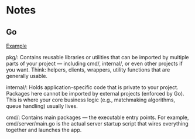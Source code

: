 # Notes

## Go

[Example](https://github.com/golang-standards/project-layout)

pkg/:
Contains reusable libraries or utilities that can be imported by multiple parts of your project — including cmd/, internal/, or even other projects if you want.
Think: helpers, clients, wrappers, utility functions that are generally usable.

internal/:
Holds application-specific code that is private to your project. Packages here cannot be imported by external projects (enforced by Go).
This is where your core business logic (e.g., matchmaking algorithms, queue handling) usually lives.

cmd/:
Contains main packages — the executable entry points. For example, cmd/server/main.go is the actual server startup script that wires everything together and launches the app.